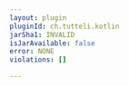 ```yaml
---
layout: plugin
pluginId: ch.tutteli.kotlin
jarSha1: INVALID
isJarAvailable: false
error: NONE
violations: []

---
```

